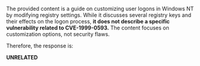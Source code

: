 The provided content is a guide on customizing user logons in Windows NT by modifying registry settings. While it discusses several registry keys and their effects on the logon process, **it does not describe a specific vulnerability related to CVE-1999-0593.** The content focuses on customization options, not security flaws.

Therefore, the response is:

**UNRELATED**